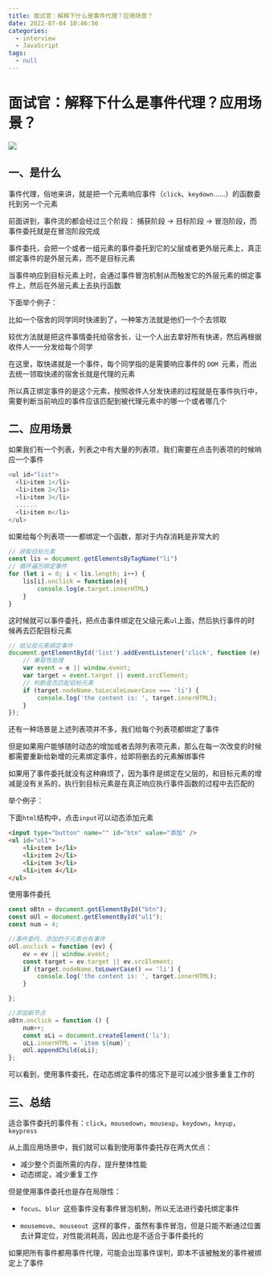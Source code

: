 ```yaml
---
title: 面试官：解释下什么是事件代理？应用场景？
date: 2022-07-04 10:46:56
categories: 
  - interview
  - JavaScript
tags: 
  - null
---
```

# 面试官：解释下什么是事件代理？应用场景？

![](https://static.vue-js.com/a33f0ab0-797e-11eb-ab90-d9ae814b240d.png)

## 一、是什么

事件代理，俗地来讲，就是把一个元素响应事件（`click`、`keydown`......）的函数委托到另一个元素

前面讲到，事件流的都会经过三个阶段： 捕获阶段 -> 目标阶段 -> 冒泡阶段，而事件委托就是在冒泡阶段完成

事件委托，会把一个或者一组元素的事件委托到它的父层或者更外层元素上，真正绑定事件的是外层元素，而不是目标元素

当事件响应到目标元素上时，会通过事件冒泡机制从而触发它的外层元素的绑定事件上，然后在外层元素上去执行函数

下面举个例子：

比如一个宿舍的同学同时快递到了，一种笨方法就是他们一个个去领取

较优方法就是把这件事情委托给宿舍长，让一个人出去拿好所有快递，然后再根据收件人一一分发给每个同学

在这里，取快递就是一个事件，每个同学指的是需要响应事件的 `DOM `元素，而出去统一领取快递的宿舍长就是代理的元素

所以真正绑定事件的是这个元素，按照收件人分发快递的过程就是在事件执行中，需要判断当前响应的事件应该匹配到被代理元素中的哪一个或者哪几个



## 二、应用场景

如果我们有一个列表，列表之中有大量的列表项，我们需要在点击列表项的时候响应一个事件

```js
<ul id="list">
  <li>item 1</li>
  <li>item 2</li>
  <li>item 3</li>
  ......
  <li>item n</li>
</ul>
```

如果给每个列表项一一都绑定一个函数，那对于内存消耗是非常大的

```js
// 获取目标元素
const lis = document.getElementsByTagName("li")
// 循环遍历绑定事件
for (let i = 0; i < lis.length; i++) {
    lis[i].onclick = function(e){
        console.log(e.target.innerHTML)
    }
}
```

这时候就可以事件委托，把点击事件绑定在父级元素`ul`上面，然后执行事件的时候再去匹配目标元素

```js
// 给父层元素绑定事件
document.getElementById('list').addEventListener('click', function (e) {
    // 兼容性处理
    var event = e || window.event;
    var target = event.target || event.srcElement;
    // 判断是否匹配目标元素
    if (target.nodeName.toLocaleLowerCase === 'li') {
        console.log('the content is: ', target.innerHTML);
    }
});
```

还有一种场景是上述列表项并不多，我们给每个列表项都绑定了事件

但是如果用户能够随时动态的增加或者去除列表项元素，那么在每一次改变的时候都需要重新给新增的元素绑定事件，给即将删去的元素解绑事件

如果用了事件委托就没有这种麻烦了，因为事件是绑定在父层的，和目标元素的增减是没有关系的，执行到目标元素是在真正响应执行事件函数的过程中去匹配的

举个例子：

下面`html`结构中，点击`input`可以动态添加元素

```html
<input type="button" name="" id="btn" value="添加" />
<ul id="ul1">
    <li>item 1</li>
    <li>item 2</li>
    <li>item 3</li>
    <li>item 4</li>
</ul>
```

使用事件委托

```js
const oBtn = document.getElementById("btn");
const oUl = document.getElementById("ul1");
const num = 4;

//事件委托，添加的子元素也有事件
oUl.onclick = function (ev) {
    ev = ev || window.event;
    const target = ev.target || ev.srcElement;
    if (target.nodeName.toLowerCase() == 'li') {
        console.log('the content is: ', target.innerHTML);
    }

};

//添加新节点
oBtn.onclick = function () {
    num++;
    const oLi = document.createElement('li');
    oLi.innerHTML = `item ${num}`;
    oUl.appendChild(oLi);
};
```

可以看到，使用事件委托，在动态绑定事件的情况下是可以减少很多重复工作的



## 三、总结

适合事件委托的事件有：`click`，`mousedown`，`mouseup`，`keydown`，`keyup`，`keypress`

从上面应用场景中，我们就可以看到使用事件委托存在两大优点：

- 减少整个页面所需的内存，提升整体性能
- 动态绑定，减少重复工作

但是使用事件委托也是存在局限性：

- `focus`、`blur `这些事件没有事件冒泡机制，所以无法进行委托绑定事件

- `mousemove`、`mouseout `这样的事件，虽然有事件冒泡，但是只能不断通过位置去计算定位，对性能消耗高，因此也是不适合于事件委托的

如果把所有事件都用事件代理，可能会出现事件误判，即本不该被触发的事件被绑定上了事件